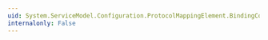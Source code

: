 ```yaml
---
uid: System.ServiceModel.Configuration.ProtocolMappingElement.BindingConfiguration
internalonly: False
---
```

